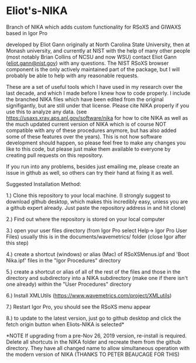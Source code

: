 # Eliot's-NIKA
Branch of NIKA which adds custom functionality for RSoXS and GIWAXS based in Igor Pro

developed by Eliot Gann originally at North Carolina State University, then at Monash university, and currently at NIST with the help of many other people (most notably Brian Collins of NCSU and now WSU) contact Eliot Gann (eliot.gann@nist.gov) with any questions.  The NIST RSoXS browser component is the only actively maintained part of the package, but I will probably be able to help with any reasonable requests.

These are a set of useful tools which I have used in my research over the last decade, and which I made before I knew how to code properly.  I include the branched NIKA files which have been edited from the original signifigantly, but are still under that license.  Please cite NIKA properly if you use this to analyze any data.  (see https://usaxs.xray.aps.anl.gov/software/nika for how to cite NIKA as well as the much updated current version of NIKA which is  of course NOT compatible with any of these procedures anymore, but has also added some of these features over the years). This is not how software development should happen, so please feel free to make any changes you like to this code, but please just make them available to everyone by creating pull requests on this repository.

If you run into any problems, besides just emailing me, please create an issue in github as well, so others can try their hand at fixing it as well.

Suggested Installation Method:

1.) Clone this repository to your local machine.  (I strongly suggest to download github desktop, which makes this incredibly easy, unless you are a github expert already.  Just paste the repository address in and hit clone)

2.) Find out where the repository is stored on your local computer

3.) open your user files directory (from Igor Pro  select Help-> Igor Pro User Files)
    usually this is in the documents/wavemetrics/ folder
    (close Igor after this step)

4.) create a shortcut (windows) or alias (Mac) of RSoXSMenus.ipf and 'Boot Nika.ipf' files in the "Igor Procedures" directory

5.) create a shortcut or alias of all of the rest of the files and those in the directory and subdirectory into a NIKA subdirectory (make one if there isn't one already) within the "User Procedures" directory

6.) Install XMLUtils (https://www.wavemetrics.com/project/XMLutils)

7.) Restart Igor Pro, you should see the RSoXS menu appear

8.) to update to the latest version, just go to github desktop and click the fetch origin button when Eliots-NIKA is selected*


*NOTE If upgrading from a pre-Nov 26, 2019 version, re-install is required.  Delete all shortcuts in the NIKA folder and recreate them from the github directory.  They have all changed name to allow simultaneous operation with the modern version of NIKA (THANKS TO PETER BEAUCAGE FOR THIS)
